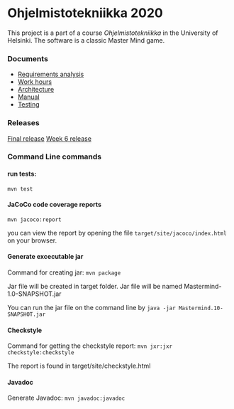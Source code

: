 # Ohjelmistotekniikka 2020

This project is a part of a course *Ohjelmistotekniikka* in the University of Helsinki. The software is a classic Master Mind game. 

### Documents

* [Requirements analysis](https://github.com/TuuliTG/Ohte/blob/main/Documents/RequirementsAnalysis.md)
* [Work hours](https://github.com/TuuliTG/Ohte/blob/main/Documents/workhours.md)
* [Architecture](https://github.com/TuuliTG/Ohte/blob/main/Documents/Architecture.md)
* [Manual](https://github.com/TuuliTG/Ohte/blob/main/Documents/manual.md)
* [Testing](https://github.com/TuuliTG/Ohte/blob/main/Documents/Testing.md)

### Releases
[Final release](https://github.com/TuuliTG/Ohte/releases/tag/v.2.0)
[Week 6 release](https://github.com/TuuliTG/Ohte/releases/tag/v1.1)

### Command Line commands

#### run tests:

`mvn test`

#### JaCoCo code coverage reports

`mvn jacoco:report`

you can view the report by opening the file `target/site/jacoco/index.html` on your browser. 

#### Generate excecutable jar
Command for creating jar: 
`mvn package`

Jar file will be created in target folder. Jar file will be named  Mastermind-1.0-SNAPSHOT.jar

You can run the jar file on the command line by `java -jar Mastermind.10-SNAPSHOT.jar`

#### Checkstyle
Command for getting the checkstyle report:
`mvn jxr:jxr checkstyle:checkstyle`

The report is found in target/site/checkstyle.html

#### Javadoc
Generate Javadoc:
`mvn javadoc:javadoc`



